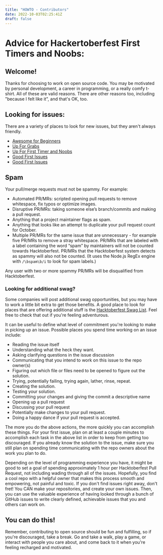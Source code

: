 ```yaml
---
title: "HOWTO - Contributors"
date: 2022-10-03T02:25:41Z
draft: false
---
```


# Advice for Hackertoberfest First Timers and Noobs:
## Welcome!
Thanks for choosing to work on open source code.  You may be motivated by personal development, a career in programming, or a really comfy t-shirt.  All of these are valid reasons. There are other reasons too, including "because I felt like it", and that's OK, too.

## Looking for issues:
There are a variety of places to look for new issues, but they aren't always friendly.
* [Awesome for Beginners](https://github.com/mungell/awesome-for-beginners)
* [Up For Grabs](https://up-for-grabs.net/#/)
* [Up For First Timer and Noobs](https://www.firsttimersonly.com/)
* [Good First Issues](https://goodfirstissues.com/)
* [Good First Issues](https://goodfirstissue.dev/)

## Spam
Your pull/merge requests must not be spammy. For example:
- Automated PR/MRs: scripted opening pull requests to remove whitespace, fix typos or optimize images.
- Disruptive PR/MRs: taking someone else’s branch/commits and making a pull request.
- Anything that a project maintainer flags as spam.
- Anything that looks like an attempt to duplicate your pull request count for October.
- Multiple PR/MRs for the same issue that are unnecessary - for example five PR/MRs to remove a stray whitespace.
PR/MRs that are labeled with a label containing the word “spam” by maintainers will not be counted towards Hacktoberfest.
PR/MRs that the Hacktoberfest system detects as spammy will also not be counted. (It uses the Node.js RegEx engine with `/\bspam\b/i` to look for spam labels.)
<!-- **The information below is more for maintainers than contributors**
PR/MRs that also have the “hacktoberfest-accepted” label cannot be marked as spammy via a label.
PR/MRs that have been merged and do not have a label containing the word “invalid” cannot be marked as spammy via a label.
-->
Any user with two or more spammy PR/MRs will be disqualified from Hacktoberfest.

### Looking for additional swag?
Some companies will post additional swag opportunities, but you may have to work a little bit extra to get those benefits.
A good place to look for places that are offering additional stuff is the [Hacktoberfest Swag List](https://hacktoberfestswaglist.com/).  Feel free to check that out if you're feeling adventurous.


It can be useful to define what level of commitment you're looking to make in picking up an issue.
Possible places you spend time working on an issue include:
* Reading the issue itself
* Understanding what the heck they want.
* Asking clarifying questions in the issue discussion
* Communicating that you intend to work on this issue to the repo owner(s)
* Figuring out which file or files need to be opened to figure out the solution.
* Trying, potentially failing, trying again, lather, rinse, repeat.
* Creating the solution.
* Testing your solution.
* Committing your changes and giving the commit a descriptive name
* Opening up a pull request
* Discussing your pull request
* Potentially make changes to your pull request.
* Doing a happy dance if your pull request is accepted.

The more you do the above actions, the more quickly you can accomplish these things. For your first issue, plan on at least a couple minutes to accomplish each task in the above list in order to keep from getting too discouraged.  If you already know the solution to the issue, make sure you still plan on spending time communicating with the repo owners about the work you plan to do.

Depending on the level of programming experience you have, it might be good to set a goal of spending approximately 1 hour per Hacktoberfest Pull Request, not including wading through all of the issues.  Hopefully, you find a cool repo with a helpful owner that makes this process smooth and empowering, not painful and toxic. If you don't find issues right away, don't fret!  You CAN make your repositories, and create your own issues.  Then, you can use the valuable experience of having looked through a bunch of GitHub issues to write clearly defined, achievable issues that you and others can work on.

## You can do this!
Remember, contributing to open source should be fun and fulfilling, so if you're discouraged, take a break.  Go and take a walk, play a game, or interact with people you care about, and come back to it when you're feeling recharged and motivated.
